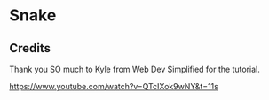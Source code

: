# Snake

## Credits

Thank you SO much to Kyle from Web Dev Simplified for the tutorial.

<https://www.youtube.com/watch?v=QTcIXok9wNY&t=11s>
